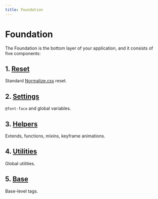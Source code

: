 ```yaml
---
title: Foundation
---
```


# Foundation

The Foundation is the bottom layer of your application, and it consists of five components:

## 1. [Reset](/foundation/reset)

Standard [Normalize.css](http://necolas.github.io/normalize.css/) reset.

## 2. [Settings](/foundation/settings/)

`@font-face` and global variables.

## 3. [Helpers](/foundation/helpers/)

Extends, functions, mixins, keyframe animations.

## 4. [Utilities](/foundation/utilities/)

Global utilities.

## 5. [Base](/foundation/base/)

Base-level tags.

